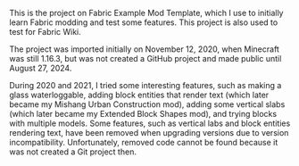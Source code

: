 This is the project on Fabric Example Mod Template, which I use to initially learn Fabric modding and test some features. This project is also used to test for Fabric Wiki.

The project was imported initially on November 12, 2020, when Minecraft was still 1.16.3, but was not created a GitHub project and made public until August 27, 2024.

During 2020 and 2021, I tried some interesting features, such as making a glass waterloggable, adding block entities that render text (which later became my Mishang Urban Construction mod), adding some vertical slabs (which later became my Extended Block Shapes mod), and trying blocks with multiple models. Some features, such as vertical labs and block entities rendering text, have been removed when upgrading versions due to version incompatibility. Unfortunately, removed code cannot be found because it was not created a Git project then.